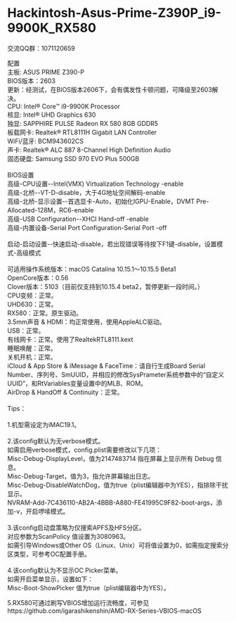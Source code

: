 # Hackintosh-Asus-Prime-Z390P_i9-9900K_RX580

交流QQ群：1071120659

配置 \
主板: ASUS PRIME Z390-P \
BIOS版本：2603 \
更新：经测试，在BIOS版本2606下，会有偶发性卡顿问题，可降级至2603解决。\
CPU: Intel® Core™ i9-9900K Processor \
核显: Intel® UHD Graphics 630 \
独显: SAPPHIRE PULSE Radeon RX 580 8GB GDDR5 \
板载网卡: Realtek® RTL8111H Gigabit LAN Controller  \
WiFi/蓝牙: BCM943602CS \
声卡: Realtek® ALC 887 8-Channel High Definition Audio \
固态硬盘: Samsung SSD 970 EVO Plus 500GB \
 \
BIOS设置 \
高级-CPU设置--Intel(VMX) Virtualization Technology -enable \
高级-北桥--VT-D-disable，大于4G地址空间解码-enable \
高级-北桥-显示设置--首选显卡-Auto，初始化IGPU-Enable，DVMT Pre-Allocated-128M，RC6-enable \
高级-USB Configuration--XHCI Hand-off -enable \
高级-内置设备-Serial Port Configuration-Serial Port -off \
 \
启动-启动设置--快速启动-disable，若出现错误等待按下F1键-disable，设置模式-高级模式 \
 \
可适用操作系统版本：macOS Catalina 10.15.1～10.15.5 Beta1 \
OpenCore版本：0.56\
Clover版本：5103（目前仅支持到10.15.4 beta2，暂停更新一段时间。）\
CPU变频：正常。\
UHD630：正常。\
RX580：正常。原生驱动。\
3.5mm声音 & HDMI：均正常使用，使用AppleALC驱动。\
USB：正常。\
有线网卡：正常。使用了RealtekRTL8111.kext\
睡眠唤醒：正常。\
关机开机：正常。\
iCloud & App Store & iMessage & FaceTime：请自行生成Board Serial Number、序列号、SmUUID，并相应的修改SysPrameter系统参数中的“自定义UUID”，和RtVariables变量设置中的MLB、ROM。\
AirDrop & HandOff & Continuity：正常。\
 \
Tips：\
 \
1.机型需设定为iMAC19.1。\
 \
2.该config默认为无verbose模式。\
如需启用verbose模式，config.plist需要修改以下几项：\
Misc-Debug-DisplayLevel，值为2147483714 指在屏幕上显示所有 Debug 信息。\
Misc-Debug-Target，值为3，指允许屏幕输出日志。\
Misc-Debug-DisableWatchDog，值为true（plist编辑器中为YES），指排除干扰显示。\
NVRAM-Add-7C436110-AB2A-4BBB-A880-FE41995C9F82-boot-args，添加-v，开启啰嗦模式。\
 \
3.该config启动盘策略为仅搜索APFS及HFS分区。\
对应参数为ScanPolicy 值设置为3080963。\
如需引导Windows或Other OS（Linux、Unix）可将值设置为0，如需指定搜索分区类型，可参考OC配置手册。\
 \
4.该config默认为不显示OC Picker菜单。\
如需开启菜单显示，设置如下：\
Misc-Boot-ShowPicker 值为true（plist编辑器中为YES）。

5.RX580可通过刷写VBIOS增加运行流畅度，可参见https://github.com/igarashikenshin/AMD-RX-Series-VBIOS-macOS

